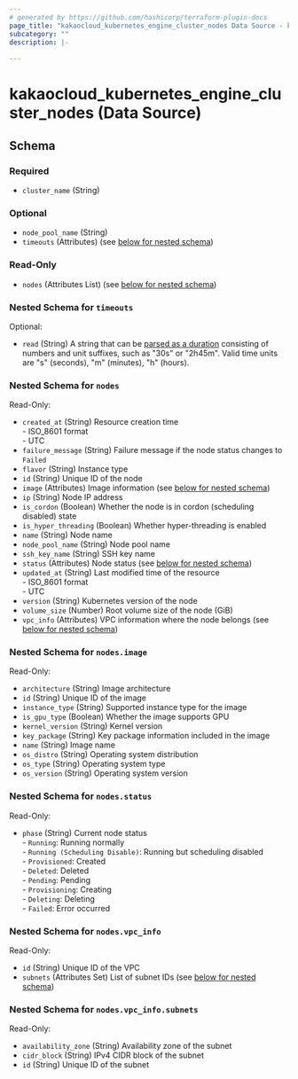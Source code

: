```yaml
---
# generated by https://github.com/hashicorp/terraform-plugin-docs
page_title: "kakaocloud_kubernetes_engine_cluster_nodes Data Source - kakaocloud"
subcategory: ""
description: |-
  
---
```


# kakaocloud_kubernetes_engine_cluster_nodes (Data Source)





<!-- schema generated by tfplugindocs -->
## Schema

### Required

- `cluster_name` (String)

### Optional

- `node_pool_name` (String)
- `timeouts` (Attributes) (see [below for nested schema](#nestedatt--timeouts))

### Read-Only

- `nodes` (Attributes List) (see [below for nested schema](#nestedatt--nodes))

<a id="nestedatt--timeouts"></a>
### Nested Schema for `timeouts`

Optional:

- `read` (String) A string that can be [parsed as a duration](https://pkg.go.dev/time#ParseDuration) consisting of numbers and unit suffixes, such as "30s" or "2h45m". Valid time units are "s" (seconds), "m" (minutes), "h" (hours).


<a id="nestedatt--nodes"></a>
### Nested Schema for `nodes`

Read-Only:

- `created_at` (String) Resource creation time <br/> - ISO_8601 format  <br/> - UTC
- `failure_message` (String) Failure message if the node status changes to `Failed`
- `flavor` (String) Instance type
- `id` (String) Unique ID of the node
- `image` (Attributes) Image information (see [below for nested schema](#nestedatt--nodes--image))
- `ip` (String) Node IP address
- `is_cordon` (Boolean) Whether the node is in cordon (scheduling disabled) state
- `is_hyper_threading` (Boolean) Whether hyper-threading is enabled
- `name` (String) Node name
- `node_pool_name` (String) Node pool name
- `ssh_key_name` (String) SSH key name
- `status` (Attributes) Node status (see [below for nested schema](#nestedatt--nodes--status))
- `updated_at` (String) Last modified time of the resource <br/> - ISO_8601 format  <br/> - UTC
- `version` (String) Kubernetes version of the node
- `volume_size` (Number) Root volume size of the node (GiB)
- `vpc_info` (Attributes) VPC information where the node belongs (see [below for nested schema](#nestedatt--nodes--vpc_info))

<a id="nestedatt--nodes--image"></a>
### Nested Schema for `nodes.image`

Read-Only:

- `architecture` (String) Image architecture
- `id` (String) Unique ID of the image
- `instance_type` (String) Supported instance type for the image
- `is_gpu_type` (Boolean) Whether the image supports GPU
- `kernel_version` (String) Kernel version
- `key_package` (String) Key package information included in the image
- `name` (String) Image name
- `os_distro` (String) Operating system distribution
- `os_type` (String) Operating system type
- `os_version` (String) Operating system version


<a id="nestedatt--nodes--status"></a>
### Nested Schema for `nodes.status`

Read-Only:

- `phase` (String) Current node status <br/> - `Running`: Running normally <br/> - `Running (Scheduling Disable)`: Running but scheduling disabled <br/> - `Provisioned`: Created <br/> - `Deleted`: Deleted <br/> - `Pending`: Pending <br/> - `Provisioning`: Creating <br/> - `Deleting`: Deleting <br/> - `Failed`: Error occurred


<a id="nestedatt--nodes--vpc_info"></a>
### Nested Schema for `nodes.vpc_info`

Read-Only:

- `id` (String) Unique ID of the VPC
- `subnets` (Attributes Set) List of subnet IDs (see [below for nested schema](#nestedatt--nodes--vpc_info--subnets))

<a id="nestedatt--nodes--vpc_info--subnets"></a>
### Nested Schema for `nodes.vpc_info.subnets`

Read-Only:

- `availability_zone` (String) Availability zone of the subnet
- `cidr_block` (String) IPv4 CIDR block of the subnet
- `id` (String) Unique ID of the subnet
